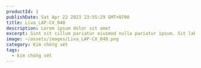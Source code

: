```yaml
---
productId: 1
publishDate: Sat Apr 22 2023 23:55:29 GMT+0700
title: Liva_LAP-CX_040
description: Lorem ipsum dolor sit amet
excerpt: Sint sit cillum pariatur eiusmod nulla pariatur ipsum. Sit laborum anim qui mollit tempor pariatur.
image: ~/assets/images/Liva_LAP-CX_040.png
category: Kim chống sét
tags:
  - kim chống sét
---
```

